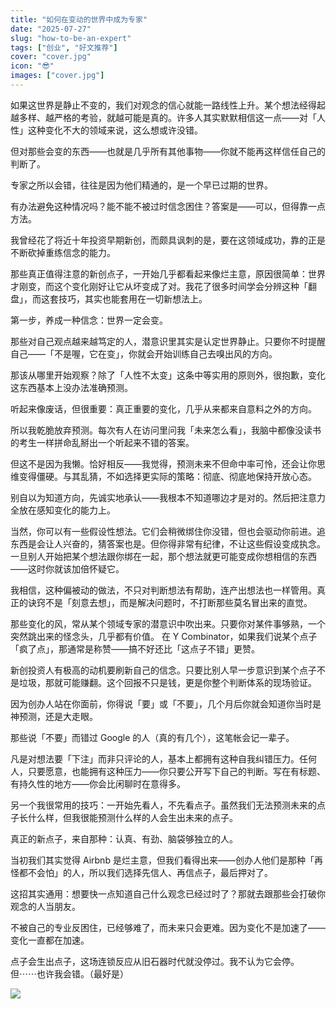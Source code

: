 ```yaml
---
title: "如何在变动的世界中成为专家"
date: "2025-07-27"
slug: "how-to-be-an-expert"
tags: ["创业", "好文推荐"]
cover: "cover.jpg"
icon: "😎"
images: ["cover.jpg"]
---
```

如果这世界是静止不变的，我们对观念的信心就能一路线性上升。某个想法经得起越多样、越严格的考验，就越可能是真的。许多人其实默默相信这一点——对「人性」这种变化不大的领域来说，这么想或许没错。



但对那些会变的东西——也就是几乎所有其他事物——你就不能再这样信任自己的判断了。



专家之所以会错，往往是因为他们精通的，是一个早已过期的世界。



有办法避免这种情况吗？能不能不被过时信念困住？答案是——可以，但得靠一点方法。



我曾经花了将近十年投资早期新创，而颇具讽刺的是，要在这领域成功，靠的正是不断砍掉重练信念的能力。



那些真正值得注意的新创点子，一开始几乎都看起来像烂主意，原因很简单：世界才刚变，而这个变化刚好让它从坏变成了对。我花了很多时间学会分辨这种「翻盘」，而这套技巧，其实也能套用在一切新想法上。



第一步，养成一种信念：世界一定会变。



那些对自己观点越来越笃定的人，潜意识里其实是认定世界静止。只要你不时提醒自己——「不是喔，它在变」，你就会开始训练自己去嗅出风的方向。



那该从哪里开始观察？除了「人性不太变」这条中等实用的原则外，很抱歉，变化这东西基本上没办法准确预测。



听起来像废话，但很重要：真正重要的变化，几乎从来都来自意料之外的方向。



所以我乾脆放弃预测。每次有人在访问里问我「未来怎么看」，我脑中都像没读书的考生一样拼命乱掰出一个听起来不错的答案。



但这不是因为我懒。恰好相反——我觉得，预测未来不但命中率可怜，还会让你思维变得僵硬。与其乱猜，不如选择更实际的策略：彻底、彻底地保持开放心态。



别自以为知道方向，先诚实地承认——我根本不知道哪边才是对的。然后把注意力全放在感知变化的能力上。



当然，你可以有一些假设性想法。它们会稍微绑住你没错，但也会驱动你前进。追东西是会让人兴奋的，猜答案也是。但你得非常有纪律，不让这些假设变成执念。
一旦别人开始把某个想法跟你绑在一起，那个想法就更可能变成你想相信的东西——这时你就该加倍怀疑它。



我相信，这种偏被动的做法，不只对判断想法有帮助，连产出想法也一样管用。真正的诀窍不是「刻意去想」，而是解决问题时，不打断那些莫名冒出来的直觉。



那些变化的风，常从某个领域专家的潜意识中吹出来。只要你对某件事够熟，一个突然跳出来的怪念头，几乎都有价值。
在 Y Combinator，如果我们说某个点子「疯了点」，那通常是称赞——搞不好还比「这点子不错」更赞。



新创投资人有极高的动机要刷新自己的信念。只要比别人早一步意识到某个点子不是垃圾，那就可能赚翻。这个回报不只是钱，更是你整个判断体系的现场验证。



因为创办人站在你面前，你得说「要」或「不要」，几个月后你就会知道你当时是神预测，还是大走眼。



那些说「不要」而错过 Google 的人（真的有几个），这笔帐会记一辈子。



凡是对想法要「下注」而非只评论的人，基本上都拥有这种自我纠错压力。任何人，只要愿意，也能拥有这种压力——你只要公开写下自己的判断。写在有标题、有持久性的地方——你会比闲聊时在意得多。



另一个我很常用的技巧：一开始先看人，不先看点子。虽然我们无法预测未来的点子长什么样，但我很能预测什么样的人会生出未来的点子。



真正的新点子，来自那种：认真、有劲、脑袋够独立的人。



当初我们其实觉得 Airbnb 是烂主意，但我们看得出来——创办人他们是那种「再怪都不会怕」的人，所以我们选择先信人、再信点子，最后押对了。



这招其实通用：想要快一点知道自己什么观念已经过时了？那就去跟那些会打破你观念的人当朋友。



不被自己的专业反困住，已经够难了，而未来只会更难。因为变化不是加速了——变化一直都在加速。



点子会生出点子，这场连锁反应从旧石器时代就没停过。我不认为它会停。
但⋯⋯也许我会错。（最好是）




![](https://prod-files-secure.s3.us-west-2.amazonaws.com/112d0858-5090-4d34-a606-b75eb8d65fd2/46476355-9cf3-4e99-9b7a-3531bc426380/1000202064.png?X-Amz-Algorithm=AWS4-HMAC-SHA256&X-Amz-Content-Sha256=UNSIGNED-PAYLOAD&X-Amz-Credential=ASIAZI2LB4667F42IXRZ%2F20250910%2Fus-west-2%2Fs3%2Faws4_request&X-Amz-Date=20250910T044445Z&X-Amz-Expires=3600&X-Amz-Security-Token=IQoJb3JpZ2luX2VjEHoaCXVzLXdlc3QtMiJHMEUCIQDErQgO8sxvVaos44VTocdwxd5QI1tadwt1g3GguPCCsAIgUX0q6n6PlXH6ZTB1HPrwyO83HfWxKoPL46SmFdCrurIqiAQI4%2F%2F%2F%2F%2F%2F%2F%2F%2F%2F%2FARAAGgw2Mzc0MjMxODM4MDUiDGEzFNNDxGN9X%2Bn8RyrcA%2F6hGcpJacJA4%2FxUkXr2G9peWSuV5L0IM6ZIKFIViI1tNLMLvNEaYcEem%2FoHnxD%2BxaCgJ9t3tAk%2BTADK3jSGKieSLWtrqDwaziRsBHS8PoT2WGFKwieLfGL03k82z2mFpOcH2x5TmgFgIcBO4qx9jrvOikP4BBtGIZh3OVo46xRz6F%2FSBuKDt7J0PWTEqtrta968%2BacbdmAOaWQPfUBvClcgRL%2FKBVkQ%2BndLBTX9LZ3e96JszPJ%2BZzG5LPa3rdg8v7TcmTwGODrwJuPD4bfvxs9oz104NvaJSVrcEeW0%2BYQI82muDrspgmKjBzLK5LH75eo4GorutLZ2e%2FgZWPhu2LwD%2FVoJtr8FYUY6kbbGfXyF9lvdHYmSFBi34iYdbRdCQG19IjV4u45O2tNZgaCodVmwLc%2BDQDi9C8x0FaI2LGUx0%2FaiHnqD251t85Vb%2FgaejZOxz8sUrYntV1hYMxaVEjhvBgInpeq3KhZf84%2B8M9PDZqPaozvEM0u%2FwHrBd6KVl9o18EdMjW5SEzg4RFebhX%2BObT7OkbG36shmKuzI1yzNsaoXc%2FDBiwIiPs%2Fn0z9dmujDlBp589qM1ZspMrld8r5USYqhqzU0wdPnD0uTSItubxwpe4PcxMBwq1qjMOy1g8YGOqUBtA0U4Lne1WNvy2GwRJ%2FRato6lSuyfgmJznzdFLtDmUAjtjBOy9cCZexUwO33AwtTZ1FZfiY0T7b0jScXBKVwHDQ%2F9RPh3TcGhUiXxlVROqFWNkBHTjQI7sCIzicMX4xxS8joaHi7BS0e8qkL0u9NWLySAJS6wTMfU8g7F54%2FSHwKtv95t24KBH57fuk2kCmK0fsBG7oCwa39D1VaeEvbs%2Fl%2BAjRK&X-Amz-Signature=9a0dd24db9091947f9685189305cdc4318a9b150404caec6538fb9b63f5d0d3d&X-Amz-SignedHeaders=host&x-amz-checksum-mode=ENABLED&x-id=GetObject)


